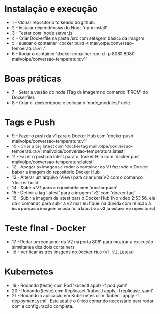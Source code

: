 # Instalação e execução
- 1 - Clonar repositório forkeado do github.
- 2 - Instalar dependências do Node 'npm install'
- 3 - Testar com 'node server.js'
- 4 - Criar Dockerfile na pasta /src com setagem básica da imagem
- 5 - Buildar o container 'docker build -t mailvolpe/conversao-temperatura:v1 .'
- 6 - Rodar o container 'docker container run -d -p 8080:8080 mailvolpe/conversao-temperatura:v1'

# Boas práticas
- 7 - Setar a versão do node (Tag da imagem no comando 'FROM' do Dockerfile).
- 8 - Criar o .dockerignore e colocar o 'node_modules/' nele.

# Tags e Push 
- 9 - Fazer o push da v1 para o Docker Hub com 'docker push mailvolpe/conversao-temperatura:v1'
- 10 - Criar a tag latest com 'docker tag mailvolpe/conversao-temperatura:v1 mailvolpe/conversao-temperatura:latest'
- 11 - Fazer o push da latest para o Docker Hub com 'docker push mailvolpe/conversao-temperatura:latest'
- 12 - Apagar as imagens e rodar o container da V1 fazendo o Docker baixar a imagem do repositório Docker Hub
- 13 - Alterar um arquivo (View) para criar uma V2 com o comando 'docker build'
- 14 - Subir a V2 para o repositório com 'docker push'
- 15 - Definir a tag 'latest' para a imagem 'v2' com 'docker tag'
- 16 - Subir a imagem da latest para o Docker Hub (No vídeo 2:53:56, ele dá o comando para subir a v2 mas eu fiquei na dúvida com relação à isso porque a imagem criada foi a latest e a v2 já estava no repositorio)

# Teste final - Docker
- 17 - Rodar um container da V2 na porta 8081 para mostrar a execução simultanea dos dois containers
- 18 - Verificar as três imagens no Docker Hub (V1, V2, Latest)

# Kubernetes
- 19 - Rodando (teste) com Pod 'kubectl apply -f pod.yaml'
- 20 - Rodando (teste) com Replicaset 'kubectl apply -f replicaset.yaml'
- 21 - Rodando a aplicação em Kubernetes com 'kubectl apply -f deployment.yaml'. Este aqui é o único comando necessário para rodar com a configuração completa.